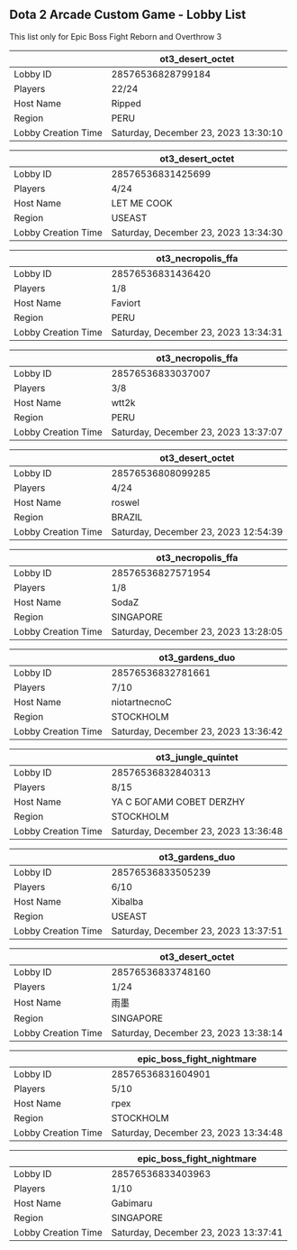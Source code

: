 ## Dota 2 Arcade Custom Game - Lobby List

This list only for Epic Boss Fight Reborn and Overthrow 3

|  | ot3_desert_octet |
| ------ | ------ |
| Lobby ID | 28576536828799184 |
| Players | 22/24 |
| Host Name | Ripped |
| Region | PERU |
| Lobby Creation Time | Saturday, December 23, 2023 13:30:10 |


|  | ot3_desert_octet |
| ------ | ------ |
| Lobby ID | 28576536831425699 |
| Players | 4/24 |
| Host Name | LET ME COOK |
| Region | USEAST |
| Lobby Creation Time | Saturday, December 23, 2023 13:34:30 |


|  | ot3_necropolis_ffa |
| ------ | ------ |
| Lobby ID | 28576536831436420 |
| Players | 1/8 |
| Host Name | Faviort |
| Region | PERU |
| Lobby Creation Time | Saturday, December 23, 2023 13:34:31 |


|  | ot3_necropolis_ffa |
| ------ | ------ |
| Lobby ID | 28576536833037007 |
| Players | 3/8 |
| Host Name | wtt2k |
| Region | PERU |
| Lobby Creation Time | Saturday, December 23, 2023 13:37:07 |


|  | ot3_desert_octet |
| ------ | ------ |
| Lobby ID | 28576536808099285 |
| Players | 4/24 |
| Host Name | roswel |
| Region | BRAZIL |
| Lobby Creation Time | Saturday, December 23, 2023 12:54:39 |


|  | ot3_necropolis_ffa |
| ------ | ------ |
| Lobby ID | 28576536827571954 |
| Players | 1/8 |
| Host Name | SodaZ |
| Region | SINGAPORE |
| Lobby Creation Time | Saturday, December 23, 2023 13:28:05 |


|  | ot3_gardens_duo |
| ------ | ------ |
| Lobby ID | 28576536832781661 |
| Players | 7/10 |
| Host Name | niotartnecnoC |
| Region | STOCKHOLM |
| Lobby Creation Time | Saturday, December 23, 2023 13:36:42 |


|  | ot3_jungle_quintet |
| ------ | ------ |
| Lobby ID | 28576536832840313 |
| Players | 8/15 |
| Host Name | YA C БOГAMИ COВET DERZHY |
| Region | STOCKHOLM |
| Lobby Creation Time | Saturday, December 23, 2023 13:36:48 |


|  | ot3_gardens_duo |
| ------ | ------ |
| Lobby ID | 28576536833505239 |
| Players | 6/10 |
| Host Name | Xibalba |
| Region | USEAST |
| Lobby Creation Time | Saturday, December 23, 2023 13:37:51 |


|  | ot3_desert_octet |
| ------ | ------ |
| Lobby ID | 28576536833748160 |
| Players | 1/24 |
| Host Name | 雨墨 |
| Region | SINGAPORE |
| Lobby Creation Time | Saturday, December 23, 2023 13:38:14 |


|  | epic_boss_fight_nightmare |
| ------ | ------ |
| Lobby ID | 28576536831604901 |
| Players | 5/10 |
| Host Name | грех |
| Region | STOCKHOLM |
| Lobby Creation Time | Saturday, December 23, 2023 13:34:48 |


|  | epic_boss_fight_nightmare |
| ------ | ------ |
| Lobby ID | 28576536833403963 |
| Players | 1/10 |
| Host Name | Gabimaru |
| Region | SINGAPORE |
| Lobby Creation Time | Saturday, December 23, 2023 13:37:41 |


